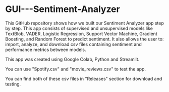 # GUI---Sentiment-Analyzer

This GitHub repository shows how we built our Sentiment Analyzer app step by step. This app consists of supervised and unsupervised models like TextBlob, VADER, Logistic Regression, Support Vector Machine, Gradient Boosting, and Random Forest to predict sentiment. It also allows the user to: import, analyze, and download csv files containing sentiment and performance metrics between models.

This app was created using Google Colab, Python and Streamlit.

You can use "Spotify.csv" and "movie_reviews.csv" to test the app. 

You can find both of these csv files in "Releases" section for download and testing.
